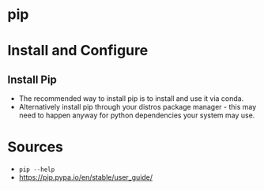 # pip


# Install and Configure
## Install Pip
- The recommended way to install pip is to install and use it via conda.
- Alternatively install pip through your distros package manager - this may need to happen anyway for python dependencies your system may use.

# Sources
- `pip --help`
- https://pip.pypa.io/en/stable/user_guide/

